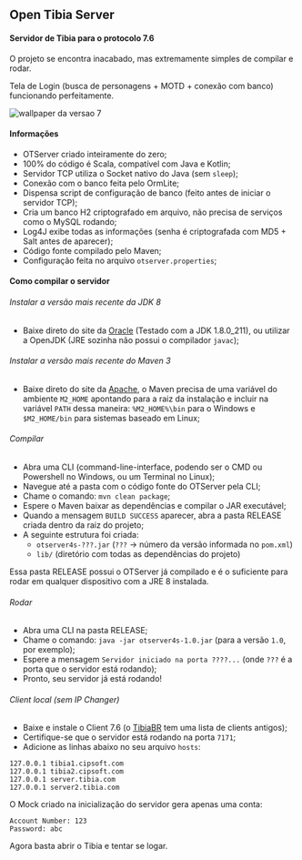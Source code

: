 ## Open Tibia Server

#### Servidor de Tibia para o protocolo 7.6

O projeto se encontra inacabado, mas extremamente simples de compilar e rodar.

Tela de Login (busca de personagens + MOTD + conexão com banco) funcionando perfeitamente.

![wallpaper da versao 7](https://www.tibiawiki.com.br/images/5/50/Client_Artwork_7.0.jpg)

#### Informações
- OTServer criado inteiramente do zero;
- 100% do código é Scala, compatível com Java e Kotlin;
- Servidor TCP utiliza o Socket nativo do Java (sem `sleep`);
- Conexão com o banco feita pelo OrmLite;
- Dispensa script de configuração de banco (feito antes de iniciar o servidor TCP);
- Cria um banco H2 criptografado em arquivo, não precisa de serviços como o MySQL rodando;
- Log4J exibe todas as informações (senha é criptografada com MD5 + Salt antes de aparecer);
- Código fonte compilado pelo Maven;
- Configuração feita no arquivo `otserver.properties`;

#### Como compilar o servidor

###### Instalar a versão mais recente da JDK 8
* Baixe direto do site da [Oracle](https://www.oracle.com/technetwork/pt/java/javase/downloads/jdk8-downloads-2133151.html) (Testado com a JDK 1.8.0_211), ou utilizar a OpenJDK (JRE sozinha não possui o compilador `javac`);

###### Instalar a versão mais recente do Maven 3
* Baixe direto do site da [Apache](http://maven.apache.org/download.cgi), o Maven precisa de uma variável do ambiente `M2_HOME` apontando para a raiz da instalação e incluir na variável `PATH` dessa maneira: `%M2_HOME%\bin` para o Windows e `$M2_HOME/bin` para sistemas baseado em Linux;

###### Compilar
* Abra uma CLI (command-line-interface, podendo ser o CMD ou Powershell no Windows, ou um Terminal no Linux);
* Navegue até a pasta com o código fonte do OTServer pela CLI;
* Chame o comando: `mvn clean package`;
* Espere o Maven baixar as dependências e compilar o JAR executável;
* Quando a mensagem `BUILD SUCCESS` aparecer, abra a pasta RELEASE criada dentro da raiz do projeto;
* A seguinte estrutura foi criada:
  * `otserver4s-???.jar` (`???` -> número da versão informada no `pom.xml`)
  * `lib/` (diretório com todas as dependências do projeto)

Essa pasta RELEASE possui o OTServer já compilado e é o suficiente para rodar em qualquer dispositivo com a JRE 8 instalada.

###### Rodar
* Abra uma CLI na pasta RELEASE;
* Chame o comando: `java -jar otserver4s-1.0.jar` (para a versão `1.0`, por exemplo);
* Espere a mensagem `Servidor iniciado na porta ????...` (onde `???` é a porta que o servidor está rodando);
* Pronto, seu servidor já está rodando!

###### Client local (sem IP Changer)

* Baixe e instale o Client 7.6 (o [TibiaBR](https://www.tibiabr.com/downloads/clients-antigos/) tem uma lista de clients antigos);
* Certifique-se que o servidor está rodando na porta `7171`;
* Adicione as linhas abaixo no seu arquivo `hosts`:


```
127.0.0.1 tibia1.cipsoft.com
127.0.0.1 tibia2.cipsoft.com
127.0.0.1 server.tibia.com
127.0.0.1 server2.tibia.com
```

O Mock criado na inicialização do servidor gera apenas uma conta:

```
Account Number: 123
Password: abc
```

Agora basta abrir o Tibia e tentar se logar.
